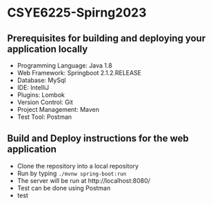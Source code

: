 # CSYE6225-Spirng2023

## Prerequisites for building and deploying your application locally
* Programming Language: Java 1.8
* Web Framework: Springboot 2.1.2.RELEASE
* Database: MySql
* IDE: IntelliJ
* Plugins: Lombok
* Version Control: Git
* Project Management: Maven
* Test Tool: Postman

## Build and Deploy instructions for the web application
* Clone the repository into a local repository
* Run by typing `./mvnw spring-boot:run`
* The server will be run at http://localhost:8080/
* Test can be done using Postman
* test
